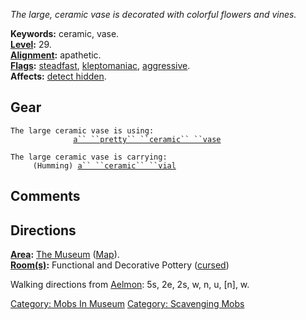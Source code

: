 *The large, ceramic vase is decorated with colorful flowers and vines.*

**Keywords:** ceramic, vase.  
**[Level](Level "wikilink"):** 29.  
**[Alignment](Alignment "wikilink"):** apathetic.  
**[Flags](:Category:_Mob_Types "wikilink"):**
[steadfast](Sentinel_Mobs "wikilink"),
[kleptomaniac](:Category:_Scavenging_Mobs "wikilink"),
[aggressive](Aggressive_Mobs "wikilink").  
**Affects:** [detect hidden](Detect_Hidden "wikilink").  

## Gear

`The large ceramic vase is using:`  
<held>`              `[`a`` ``pretty`` ``ceramic`` ``vase`](Pretty_Ceramic_Vase "wikilink")

`The large ceramic vase is carrying:`  
`     (Humming) `[`a`` ``ceramic`` ``vial`](Ceramic_Vial "wikilink")

## Comments

## Directions

**[Area](:Category:_Areas "wikilink"):** [The
Museum](:Category:_Museum "wikilink") ([Map](Museum_Map "wikilink")).  
**[Room(s)](:Category:_Rooms "wikilink"):** Functional and Decorative
Pottery ([cursed](Cursed_Rooms "wikilink"))

Walking directions from [Aelmon](Aelmon "wikilink"): 5s, 2e, 2s, w, n,
u, \[n\], w.

[Category: Mobs In Museum](Category:_Mobs_In_Museum "wikilink")
[Category: Scavenging Mobs](Category:_Scavenging_Mobs "wikilink")

